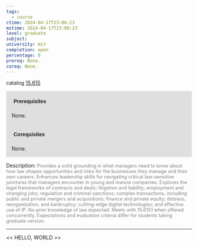 ```yaml
---
tags:
  - course
ctime: 2024-04-17T23:06:23
mstime: 2024-04-17T23:06:23
level: graduate
subject: 
university: mit
completion: open
percentage: 0
prereq: None.
coreq: None.
---
```


catalog [15.615](http://student.mit.edu/catalog/m15b.html#15.615)

<span style="display: block; padding: 15px; background-color: rgb(100, 100, 100, 0.2);"><font id="m_prereq1205_0" style="display: block; font-family: Arial, sans-serif; font-weight: bold; padding: 5px">Prerequisites</font><br><span id="prereq1205_0">None.</span></span>
<span style="display: block; padding: 15px; background-color: rgb(100, 100, 100, 0.2);"><font id="m_coreq1205_0" style="display: block; font-family: Arial, sans-serif; font-weight: bold; padding: 5px">Corequisites</font><br><span id="coreq1205_0">None.</span></span>

<font style="">Description:</font>
<font style="color: grey; font-size: 0.8rem;">Provides a solid grounding in what managers need to know about how law shapes opportunities and risks for the businesses they manage and their own careers. Enhances leadership skills for navigating critical law-sensitive junctures that managers encounter in young and mature companies. Explores the legal frameworks of contracts and deals; litigation and liability; employment and changing jobs; regulation and criminal sanctions; complex transactions, including public and private mergers and acquisitions; finance and private equity; distress, reorganization, and bankruptcy; cutting-edge digital technologies; and effective use of IP. No prior knowledge of law expected. Meets with 15.6151 when offered concurrently. Expectations and evaluation criteria differ for students taking graduate version.</font>



---

<< HELLO, WORLD >>
